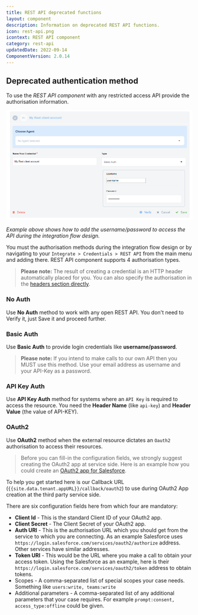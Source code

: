```yaml
---
title: REST API deprecated functions
layout: component
description: Information on deprecated REST API functions.
icon: rest-api.png
icontext: REST API component
category: rest-api
updatedDate: 2022-09-14
ComponentVersion: 2.0.14
---
```


## Deprecated authentication method

To use the *REST API component* with any restricted access API provide the authorisation information.

![Choose credentials](img/choose-credentials.png)

*Example above shows how to add the username/password to access the API during the integration flow design.*

You must the authorisation methods during the integration flow design or by
navigating to your `Integrate > Credentials > REST API` from the main menu and
adding there. REST API component supports 4 authorisation types.

> **Please note:** The result of creating a credential is an HTTP header automatically placed for you. You can also specify the authorisation in the [headers section directly](#defining-http-headers).

### No Auth

Use **No Auth** method to work with any open REST API. You don't need
to Verify it, just Save it and proceed further.

### Basic Auth

Use **Basic Auth** to provide login credentials like **username/password**.

> **Please note:** If you intend to make calls to our own API then you MUST use this method. Use your email address as username and your API-Key as a password.

### API Key Auth

Use **API Key Auth** method for systems where an `API Key` is required to access
the resource. You need the **Header Name** (like `api-key`) and **Header Value**
(the value of API-KEY).

### OAuth2

Use **OAuth2** method when the external resource dictates an `Oauth2` authorisation to
access their resources.

> Before you can fill-in the configuration fields, we strongly suggest creating
> the OAuth2 app at service side. Here is an example how you could create an
> [OAuth2 app for Salesforce](/components/salesforce/creating-oauth-app-for-salesforce).

To help you get started here is our Callback URL (`{{site.data.tenant.appURL}}/callback/oauth2`)
to use during OAuth2 App creation at the third party service side.

There are six configuration fields here from which four are mandatory:

*   **Client Id** - This is the standard Client ID of your OAuth2 app.
*   **Client Secret** - The Client Secret of your OAuth2 app.
*   **Auth URI** - This is the authorisation URL which you should get from the service to which you are connecting. As an example Salesforce uses `https://login.salesforce.com/services/oauth2/authorize` address. Other services have similar addresses.
*   **Token URI** - This would be the URL where you make a call to obtain your access token. Using the Salesforce as an example, here is their `https://login.salesforce.com/services/oauth2/token` address to obtain tokens.
*   Scopes - A comma-separated list of special scopes your case needs. Something like `users:write, teams:write`
*   Additional parameters - A comma-separated list of any additional parameters that your case requires. For example `prompt:consent, access_type:offline` could be given.
